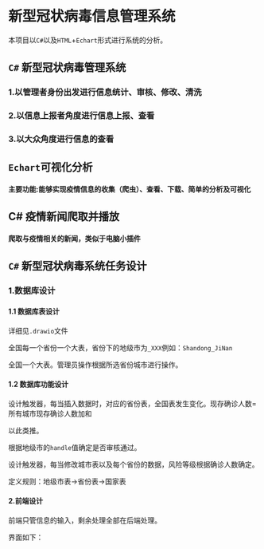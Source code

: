 # 新型冠状病毒信息管理系统
本项目以`C#`以及`HTML`+`Echart`形式进行系统的分析。

## `C#` 新型冠状病毒管理系统

### 1.以管理者身份出发进行信息统计、审核、修改、清洗

### 2.以信息上报者角度进行信息上报、查看

### 3.以大众角度进行信息的查看

## `Echart`可视化分析

#### 主要功能:能够实现疫情信息的收集（爬虫）、查看、下载、简单的分析及可视化

## C# 疫情新闻爬取并播放

#### 爬取与疫情相关的新闻，类似于电脑小插件

## `C#` 新型冠状病毒系统任务设计

### 1.数据库设计

#### 1.1 数据库表设计

详细见`.drawio`文件

全国每一个省份一个大表，省份下的地级市为`_XXX`例如：`Shandong_JiNan`

全国一个大表。管理员操作根据所选省份城市进行操作。

#### 1.2 数据库功能设计

设计触发器，每当插入数据时，对应的省份表，全国表发生变化。现存确诊人数=所有城市现存确诊人数加和

以此类推。

根据地级市的`handle`值确定是否审核通过。

设计触发器，每当修改城市表以及每个省份的数据，风险等级根据确诊人数确定。

定义规则：地级市表->省份表->国家表

#### 2.前端设计

前端只管信息的输入，剩余处理全部在后端处理。

界面如下：

